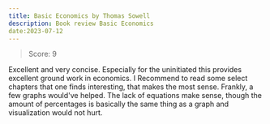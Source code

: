 ```yaml
---
title: Basic Economics by Thomas Sowell
description: Book review Basic Economics
date:2023-07-12
---
```

> Score: 9

Excellent and very concise. Especially for the uninitiated this provides
excellent ground work in economics. I Recommend to read some select chapters
that one finds interesting, that makes the most sense. Frankly, a few graphs
would've helped. The lack of equations make sense, though the amount of
percentages is basically the same thing as a graph and visualization would not
hurt.
